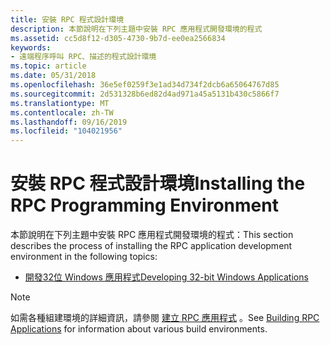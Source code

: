 ```yaml
---
title: 安裝 RPC 程式設計環境
description: 本節說明在下列主題中安裝 RPC 應用程式開發環境的程式
ms.assetid: cc5d8f12-d305-4730-9b7d-ee0ea2566834
keywords:
- 遠端程序呼叫 RPC、描述的程式設計環境
ms.topic: article
ms.date: 05/31/2018
ms.openlocfilehash: 36e5ef0259f3e1ad34d734f2dcb6a65064767d85
ms.sourcegitcommit: 2d531328b6ed82d4ad971a45a5131b430c5866f7
ms.translationtype: MT
ms.contentlocale: zh-TW
ms.lasthandoff: 09/16/2019
ms.locfileid: "104021956"
---
```

# <a name="installing-the-rpc-programming-environment"></a><span data-ttu-id="1be6e-104">安裝 RPC 程式設計環境</span><span class="sxs-lookup"><span data-stu-id="1be6e-104">Installing the RPC Programming Environment</span></span>

<span data-ttu-id="1be6e-105">本節說明在下列主題中安裝 RPC 應用程式開發環境的程式：</span><span class="sxs-lookup"><span data-stu-id="1be6e-105">This section describes the process of installing the RPC application development environment in the following topics:</span></span>

-   [<span data-ttu-id="1be6e-106">開發32位 Windows 應用程式</span><span class="sxs-lookup"><span data-stu-id="1be6e-106">Developing 32-bit Windows Applications</span></span>](developing-32-bit-windows-applications.md)

> [!Note]  
> <span data-ttu-id="1be6e-107">如需各種組建環境的詳細資訊，請參閱 [建立 RPC 應用程式](building-rpc-applications.md) 。</span><span class="sxs-lookup"><span data-stu-id="1be6e-107">See [Building RPC Applications](building-rpc-applications.md) for information about various build environments.</span></span>

 

 

 





